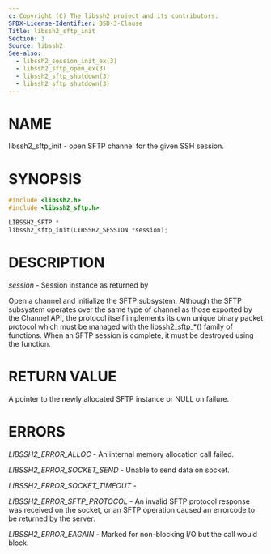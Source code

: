 ```yaml
---
c: Copyright (C) The libssh2 project and its contributors.
SPDX-License-Identifier: BSD-3-Clause
Title: libssh2_sftp_init
Section: 3
Source: libssh2
See-also:
  - libssh2_session_init_ex(3)
  - libssh2_sftp_open_ex(3)
  - libssh2_sftp_shutdown(3)
  - libssh2_sftp_shutdown(3)
---
```


# NAME

libssh2_sftp_init - open SFTP channel for the given SSH session.

# SYNOPSIS

~~~c
#include <libssh2.h>
#include <libssh2_sftp.h>

LIBSSH2_SFTP *
libssh2_sftp_init(LIBSSH2_SESSION *session);
~~~

# DESCRIPTION

*session* - Session instance as returned by

Open a channel and initialize the SFTP subsystem. Although the SFTP subsystem
operates over the same type of channel as those exported by the Channel API,
the protocol itself implements its own unique binary packet protocol which
must be managed with the libssh2_sftp_*() family of functions. When an SFTP
session is complete, it must be destroyed using the
function.

# RETURN VALUE

A pointer to the newly allocated SFTP instance or NULL on failure.

# ERRORS

*LIBSSH2_ERROR_ALLOC* - An internal memory allocation call failed.

*LIBSSH2_ERROR_SOCKET_SEND* - Unable to send data on socket.

*LIBSSH2_ERROR_SOCKET_TIMEOUT* -

*LIBSSH2_ERROR_SFTP_PROTOCOL* - An invalid SFTP protocol response was
received on the socket, or an SFTP operation caused an errorcode to be
returned by the server.

*LIBSSH2_ERROR_EAGAIN* - Marked for non-blocking I/O but the call would
block.
